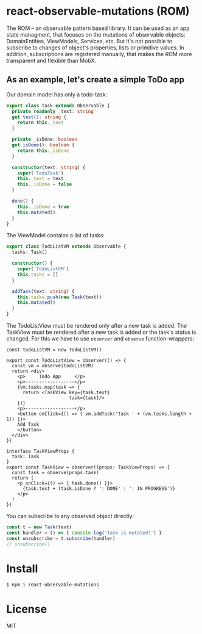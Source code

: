 # react-observable-mutations (ROM)

The ROM – an observable pattern based library. It can be used as an app state managment, that focuses on the mutations of observable objects: DomainEntities, ViewModels, Services, etc. But it's not possible to subscribe to changes of object's properties, lists or primitive values. In addition, subscriptions are registered manually, that makes the ROM more transparent and flexible than MobX.

## As an example, let's create a simple ToDo app
Our domain model has only a todo-task:

```ts
export class Task extends Observable {
  private readonly _text: string
  get text(): string {
    return this._text
  }

  private _isDone: boolean
  get isDone(): boolean {
    return this._isDone
  }

  constructor(text: string) {
    super('TodoTask')
    this._text = text
    this._isDone = false
  }

  done() {
    this._isDone = true
    this.mutated()
  }
}

```

The ViewModel contains a list of tasks:

```ts
export class TodoListVM extends Observable {
  tasks: Task[]

  constructor() {
    super('TodoListVM')
    this.tasks = []
  }

  addTask(text: string) {
    this.tasks.push(new Task(text))
    this.mutated()
  }
}
```

The TodoListView must be rendered only after a new task is added.
The TaskView must be rendered after a new task is added or the task's status is changed.
For this we have to use `observer` and `observe` function-wrappers:

```tsx
const todoListVM = new TodoListVM()

export const TodoListView = observer(() => {
  const vm = observe(todoListVM)
  return <div>
    <p>     Todo App     </p>
    <p>------------------</p>
    {vm.tasks.map(task => {
      return <TaskView key={task.text}
                       task={task}/>
    })}
    <p>------------------</p>
    <button onClick={() => { vm.addTask('Task ' + (vm.tasks.length + 1)) }}>
    Add Task
    </button>
  </div>
})

interface TaskViewProps {
  task: Task
}
export const TaskView = observer((props: TaskViewProps) => {
  const task = observe(props.task)
  return (
    <p onClick={() => { task.done() }}>
      {task.text + (task.isDone ? ': DONE' : ': IN PROGRESS')}
    </p>
  )
})

```

You can subscribe to any observed object directly:
```ts
const t = new Task(text)
const handler = () => { console.log('Task is mutated!') }
const unsubscribe = t.subscribe(handler)
// unsubscribe()

```

# Install
```cli
$ npm i react-observable-mutations
```

# License
MIT
